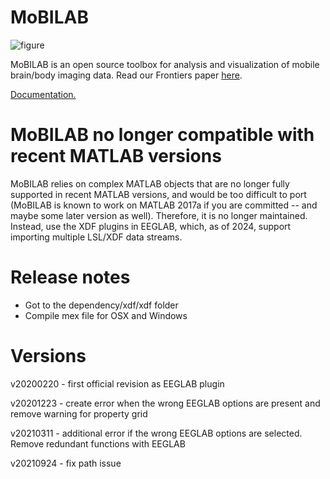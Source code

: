 MoBILAB
=======
![figure](https://github.com/aojeda/mobilab/blob/master/data/Ms_browser.png)

MoBILAB is an open source toolbox for analysis and visualization of mobile brain/body imaging data. Read our Frontiers paper [here](https://www.frontiersin.org/articles/10.3389/fnhum.2014.00121/full).

[Documentation.](https://sccn.ucsd.edu/wiki/MoBILAB)

MoBILAB no longer compatible with recent MATLAB versions
===========
MoBILAB relies on complex MATLAB objects that are no longer fully supported in recent MATLAB versions, and would be too difficult to port (MoBILAB is known to work on MATLAB 2017a if you are committed -- and maybe some later version as well). Therefore, it is no longer maintained. Instead, use the XDF plugins in EEGLAB, which, as of 2024, support importing multiple LSL/XDF data streams.

Release notes
=============
- Got to the dependency/xdf/xdf folder
- Compile mex file for OSX and Windows

Versions
======
v20200220 - first official revision as EEGLAB plugin

v20201223 - create error when the wrong EEGLAB options are present and remove warning for property grid

v20210311 - additional error if the wrong EEGLAB options are selected. Remove redundant functions with EEGLAB

v20210924 - fix path issue
